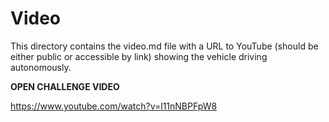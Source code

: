 Video
====

This directory contains the video.md file with a URL to YouTube (should be either public or accessible by link) showing the vehicle driving autonomously.

**OPEN CHALLENGE VIDEO**

https://www.youtube.com/watch?v=l11nNBPFpW8
